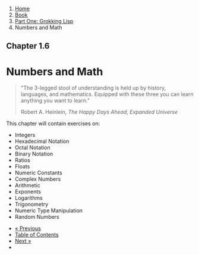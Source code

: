 <ol class="breadcrumb">
  <li><a href="/">Home</a></li>
  <li><a href="/book/">Book</a></li>
  <li><a href="/book/1-0-0-overview/">Part One: Grokking Lisp</a></li>
  <li class="active">Numbers and Math</li>
</ol>

## Chapter 1.6

# Numbers and Math

> "The 3-legged stool of understanding is held up by history, languages, and mathematics. Equipped with these three you can learn anything you want to learn."
> <footer>Robert A. Heinlein, <em>The Happy Days Ahead, Expanded Universe</em></footer>

This chapter will contain exercises on:

* Integers
* Hexadecimal Notation
* Octal Notation
* Binary Notation
* Ratios
* Floats
* Numeric Constants
* Complex Numbers
* Arithmetic
* Exponents
* Logarithms
* Trigonometry
* Numeric Type Manipulation
* Random Numbers

<ul class="pager">
  <li class="previous"><a href="/book/1-05-0-lookups-trees/">&laquo; Previous</a></li>
  <li><a href="/book/">Table of Contents</a></li>
  <li class="next"><a href="/book/1-07-0-arrays/">Next &raquo;</a><li>
</ul>
